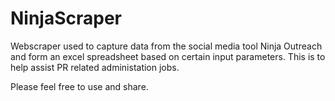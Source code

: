 # NinjaScraper
Webscraper used to capture data from the social media tool Ninja Outreach and form an excel spreadsheet based on certain input parameters. This is to help assist PR related administation jobs.

Please feel free to use and share.
